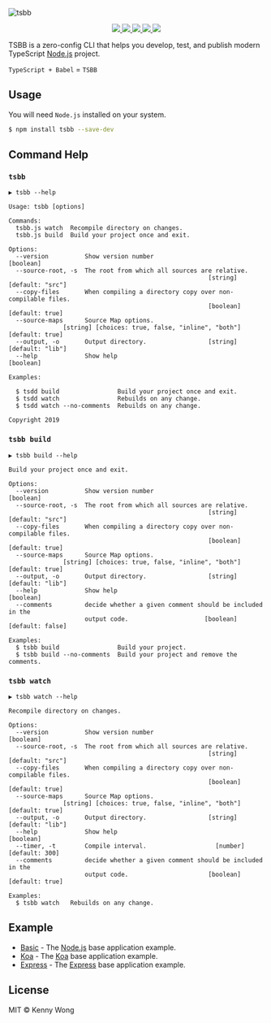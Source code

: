 ![tsbb](https://user-images.githubusercontent.com/1680273/57388344-9229a700-71ea-11e9-8495-1d299aed7888.png)

<p align="center">
  <a href="https://github.com/jaywcjlove/tsbb/issues">
    <img src="https://badgen.net/github/issues/jaywcjlove/tsbb">
  </a>
  <a href="https://github.com/jaywcjlove/tsbb/network">
    <img src="https://badgen.net/github/forks/jaywcjlove/tsbb">
  </a>
  <a href="https://github.com/jaywcjlove/tsbb/stargazers">
    <img src="https://badgen.net/github/stars/jaywcjlove/tsbb">
  </a>
  <a href="https://github.com/jaywcjlove/tsbb/releases">
    <img src="https://badgen.net/github/release/jaywcjlove/tsbb">
  </a>
  <a href="https://www.npmjs.com/package/tsbb">
    <img src="https://badgen.net/npm/v/tsbb">
  </a>
</p>

TSBB is a zero-config CLI that helps you develop, test, and publish modern TypeScript [Node.js](https://nodejs.org/en/) project.

`TypeScript + Babel` = `TSBB`

## Usage

You will need `Node.js` installed on your system.

```bash
$ npm install tsbb --save-dev
```

## Command Help

### `tsbb`

```shell
▶ tsbb --help

Usage: tsbb [options]

Commands:
  tsbb.js watch  Recompile directory on changes.
  tsbb.js build  Build your project once and exit.

Options:
  --version          Show version number                               [boolean]
  --source-root, -s  The root from which all sources are relative.
                                                       [string] [default: "src"]
  --copy-files       When compiling a directory copy over non-compilable files.
                                                       [boolean] [default: true]
  --source-maps      Source Map options.
               [string] [choices: true, false, "inline", "both"] [default: true]
  --output, -o       Output directory.                 [string] [default: "lib"]
  --help             Show help                                         [boolean]

Examples:

  $ tsdd build                Build your project once and exit.
  $ tsdd watch                Rebuilds on any change.
  $ tsdd watch --no-comments  Rebuilds on any change.

Copyright 2019
```

### `tsbb build`

```shell
▶ tsbb build --help

Build your project once and exit.

Options:
  --version          Show version number                               [boolean]
  --source-root, -s  The root from which all sources are relative.
                                                       [string] [default: "src"]
  --copy-files       When compiling a directory copy over non-compilable files.
                                                       [boolean] [default: true]
  --source-maps      Source Map options.
               [string] [choices: true, false, "inline", "both"] [default: true]
  --output, -o       Output directory.                 [string] [default: "lib"]
  --help             Show help                                         [boolean]
  --comments         decide whether a given comment should be included in the
                     output code.                     [boolean] [default: false]

Examples:
  $ tsbb build                Build your project.
  $ tsbb build --no-comments  Build your project and remove the comments.
```

### `tsbb watch`

```
▶ tsbb watch --help

Recompile directory on changes.

Options:
  --version          Show version number                               [boolean]
  --source-root, -s  The root from which all sources are relative.
                                                       [string] [default: "src"]
  --copy-files       When compiling a directory copy over non-compilable files.
                                                       [boolean] [default: true]
  --source-maps      Source Map options.
               [string] [choices: true, false, "inline", "both"] [default: true]
  --output, -o       Output directory.                 [string] [default: "lib"]
  --help             Show help                                         [boolean]
  --timer, -t        Compile interval.                   [number] [default: 300]
  --comments         decide whether a given comment should be included in the
                     output code.                      [boolean] [default: true]

Examples:
  $ tsbb watch   Rebuilds on any change.
```

## Example

- [Basic](example/basic) - The [Node.js](https://nodejs.org/en/) base application example.
- [Koa](example/koa) - The [Koa](https://koajs.com/) base application example.
- [Express](example/express) - The [Express](https://expressjs.com/) base application example.

## License

MIT © Kenny Wong